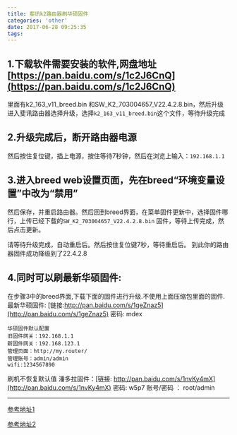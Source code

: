 ```yaml
---
title: 斐讯k2路由器刷华硕固件
categories: 'other'
date: 2017-06-28 09:25:35
tags:
---
```


## 1.下载软件需要安装的软件,网盘地址[https://pan.baidu.com/s/1c2J6CnQ](https://pan.baidu.com/s/1c2J6CnQ)

里面有k2_163_v11_breed.bin 和SW_K2_703004657_V22.4.2.8.bin，然后升级进入斐讯路由器选择升级，选择`k2_163_v11_breed.bin`这个文件，等待升级完成
 
## 2.升级完成后，断开路由器电源

然后按住复位键，插上电源，按住等待7秒钟，然后在浏览上输入：`192.168.1.1`

## 3.进入breed  web设置页面，先在breed“环境变量设置”中改为“禁用”
然后保存，并重启路由器。然后回到breed界面，在菜单固件更新中，选择固件哪行，上传已经下载的`SW_K2_703004657_V22.4.2.8.bin`  固件，等待上传完成，然后点击更新。

请等待升级完成，自动重启后。然后按住复位键7秒，等待重启后。
到此你的路由器固件成功降级到了22.4.2.8

## 4.同时可以刷最新华硕固件:
在步骤3中的breed界面,下载下面的固件进行升级.不使用上面压缩包里面的固件.
最新华硕固件: [链接:http://pan.baidu.com/s/1geZnaz5](http://pan.baidu.com/s/1geZnaz5) 密码: mdex


```
华硕固件默认配置
旧固件网关：192.168.1.1
新固件网关：192.168.123.1
管理页面：http://my.router/
管理账号：admin/admin
wifi:1234567890
```

刷机不恢复默认值
潘多拉固件：[链接: http://pan.baidu.com/s/1nvKy4mX](http://pan.baidu.com/s/1nvKy4mX) 密码: w5p7
账号/密码 ： root/admin


-------

[参考地址1](http://51.ruyo.net/p/2245.html)

[参考地址2](http://jingyan.baidu.com/article/ab69b)